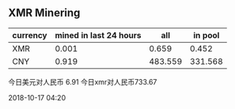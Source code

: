 ## XMR Minering

|currency|mined in last 24 hours|all|in pool|
|---|---|---|---|
|XMR|0.001|0.659|0.452|
|CNY|0.919|483.559|331.568|

今日美元对人民币 6.91	今日xmr对人民币733.67


2018-10-17 04:20